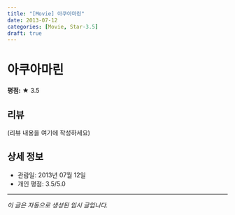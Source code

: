 ```yaml
---
title: "[Movie] 아쿠아마린"
date: 2013-07-12
categories: [Movie, Star-3.5]
draft: true
---
```


# 아쿠아마린

**평점:** ★ 3.5

## 리뷰

(리뷰 내용을 여기에 작성하세요)

## 상세 정보

- 관람일: 2013년 07월 12일
- 개인 평점: 3.5/5.0

---

*이 글은 자동으로 생성된 임시 글입니다.*
